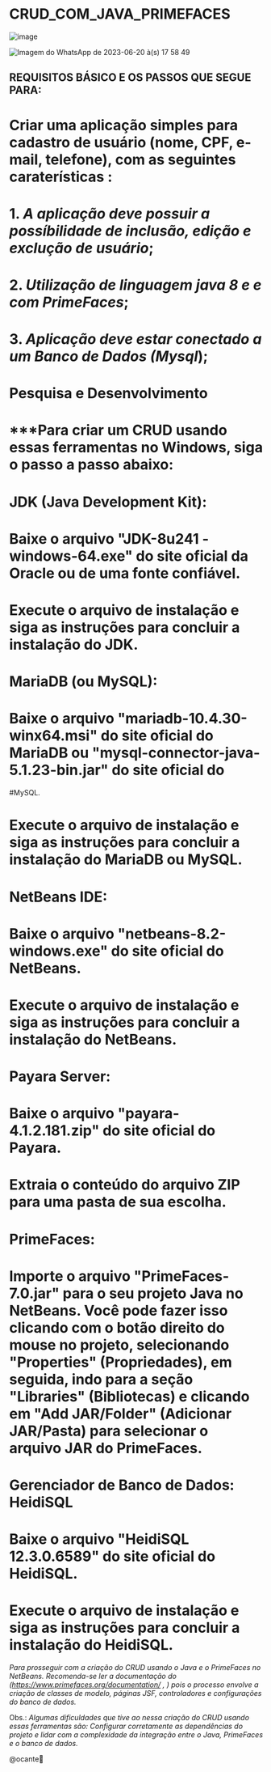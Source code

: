 # CRUD_COM_JAVA_PRIMEFACES
![image](https://github.com/Ocante/CRUD_COM_JAVA_PRIMEFACES/assets/63821194/c27ff0fd-7a6b-4ef2-8bc1-0f2a54c812e0)

![Imagem do WhatsApp de 2023-06-20 à(s) 17 58 49](https://github.com/Ocante/CRUD_COM_JAVA_PRIMEFACES/assets/63821194/897fc554-39e0-48f9-8582-2d50172a97b4)


## REQUISITOS BÁSICO  E OS PASSOS QUE SEGUE PARA:
# Criar uma aplicação simples para cadastro de usuário (nome, CPF, e-mail, telefone), com as seguintes caraterísticas :

# 1. *A aplicação deve possuir a possíbilidade de inclusão, edição e exclução de usuário*;
# 2. *Utilização de linguagem java 8 e e com PrimeFaces*;
# 3. *Aplicação deve estar conectado a um Banco de Dados (Mysql*);


# Pesquisa e Desenvolvimento


# ***Para criar um CRUD usando essas ferramentas no Windows, siga o passo a passo abaixo:
# 
# JDK (Java Development Kit):
# 
# Baixe o arquivo "JDK-8u241 -windows-64.exe" do site oficial da Oracle ou de uma fonte confiável.
# Execute o arquivo de instalação e siga as instruções para concluir a instalação do JDK.

# MariaDB (ou MySQL):
# Baixe o arquivo "mariadb-10.4.30-winx64.msi" do site oficial do MariaDB ou "mysql-connector-java-5.1.23-bin.jar" do site oficial do 

#MySQL.
# Execute o arquivo de instalação e siga as instruções para concluir a instalação do MariaDB ou MySQL.

# NetBeans IDE:
# Baixe o arquivo "netbeans-8.2-windows.exe" do site oficial do NetBeans.
# Execute o arquivo de instalação e siga as instruções para concluir a instalação do NetBeans.

# Payara Server:
# 
# Baixe o arquivo "payara-4.1.2.181.zip" do site oficial do Payara.
# Extraia o conteúdo do arquivo ZIP para uma pasta de sua escolha.

# PrimeFaces:
# 
# Importe o arquivo "PrimeFaces-7.0.jar" para o seu projeto Java no NetBeans. Você pode fazer isso clicando com o botão direito do mouse no projeto, selecionando "Properties" (Propriedades), em seguida, indo para a seção "Libraries" (Bibliotecas) e clicando em "Add JAR/Folder" (Adicionar JAR/Pasta) para selecionar o arquivo JAR do PrimeFaces.

# Gerenciador de Banco de Dados: HeidiSQL
# 
# Baixe o arquivo "HeidiSQL 12.3.0.6589" do site oficial do HeidiSQL.
# Execute o arquivo de instalação e siga as instruções para concluir a instalação do HeidiSQL.

*Para prosseguir com a criação do CRUD usando o Java e o PrimeFaces no NetBeans. Recomenda-se ler a documentação do (https://www.primefaces.org/documentation/ , ) pois o processo envolve a criação de classes de modelo, páginas JSF, controladores e configurações do banco de dados.*

Obs.: *Algumas dificuldades que tive ao nessa criação do CRUD usando essas ferramentas são:  Configurar corretamente as dependências do projeto e lidar com a complexidade da integração entre o Java, PrimeFaces e o banco de dados.*

@ocante🙏


